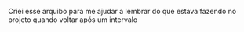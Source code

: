 
Criei esse arquibo para me ajudar a lembrar do que estava fazendo no projeto quando voltar após um intervalo

